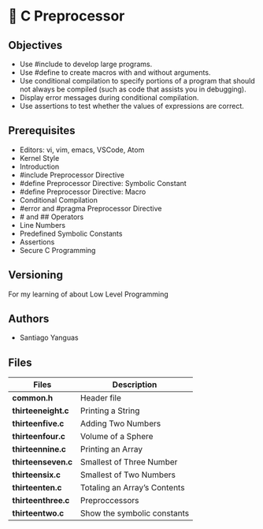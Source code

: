 # :book: C Preprocessor

## Objectives

- Use #include to develop large programs.
- Use #define to create macros with and without arguments.
- Use conditional compilation to specify portions of a program that should not always be compiled (such as code that assists you in debugging).
- Display error messages during conditional compilation.
- Use assertions to test whether the values of expressions are correct.

## Prerequisites

- Editors: vi, vim, emacs, VSCode, Atom
- Kernel Style
- Introduction
- #include Preprocessor Directive
- #define Preprocessor Directive: Symbolic Constant
- #define Preprocessor Directive: Macro
- Conditional Compilation
- #error and #pragma Preprocessor Directive
- \# and \#\# Operators
- Line Numbers
- Predefined Symbolic Constants
- Assertions
- Secure C Programming

## Versioning

For my learning of about Low Level Programming

## Authors

- Santiago Yanguas

## Files

| Files               | Description                  |
| ------------------- | ---------------------------- |
| **common.h**        | Header file                  |
| **thirteeneight.c** | Printing a String            |
| **thirteenfive.c**  | Adding Two Numbers           |
| **thirteenfour.c**  | Volume of a Sphere           |
| **thirteennine.c**  | Printing an Array            |
| **thirteenseven.c** | Smallest of Three Number     |
| **thirteensix.c**   | Smallest of Two Numbers      |
| **thirteenten.c**   | Totaling an Array’s Contents |
| **thirteenthree.c** | Preproccessors               |
| **thirteentwo.c**   | Show the symbolic constants  |
